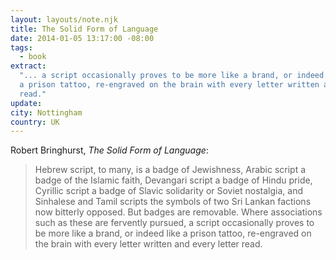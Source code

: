 ```yaml
---
layout: layouts/note.njk
title: The Solid Form of Language
date: 2014-01-05 13:17:00 -08:00
tags:
  - book
extract:
  "... a script occasionally proves to be more like a brand, or indeed like
  a prison tattoo, re-engraved on the brain with every letter written and every letter
  read."
update:
city: Nottingham
country: UK
---
```


Robert Bringhurst, _The Solid Form of Language_:

> Hebrew script, to many, is a badge of Jewishness, Arabic script a badge of the Islamic faith, Devangari script a badge of Hindu pride, Cyrillic script a badge of Slavic solidarity or Soviet nostalgia, and Sinhalese and Tamil scripts the symbols of two Sri Lankan factions now bitterly opposed. But badges are removable. Where associations such as these are fervently pursued, a script occasionally proves to be more like a brand, or indeed like a prison tattoo, re-engraved on the brain with every letter written and every letter read.
